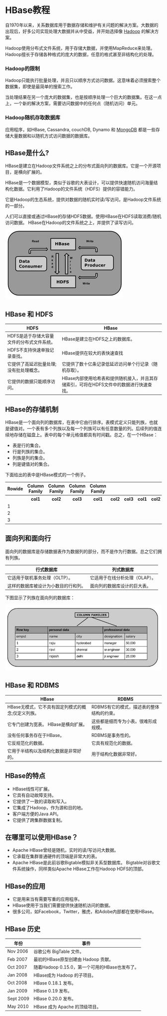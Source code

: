 # HBase教程

自1970年以来，关系数据库用于数据存储和维护有关问题的解决方案。大数据的出现后，好多公司实现处理大数据并从中受益，并开始选择像 [Hadoop](http://www.yiibai.com/hadoop/) 的解决方案。

Hadoop使用分布式文件系统，用于存储大数据，并使用MapReduce来处理。Hadoop擅长于存储各种格式的庞大的数据，任意的格式甚至非结构化的处理。

### Hadoop的限制

Hadoop只能执行批量处理，并且只以顺序方式访问数据。这意味着必须搜索整个数据集，即使是最简单的搜索工作。

当处理结果在另一个庞大的数据集，也是按顺序处理一个巨大的数据集。在这一点上，一个新的解决方案，需要访问数据中的任何点（随机访问）单元。

### Hadoop随机存取数据库

应用程序，如HBase, Cassandra, couchDB, Dynamo 和 [MongoDB](http://www.yiibai.com/mongodb/) 都是一些存储大量数据和以随机方式访问数据的数据库。

## HBase是什么?

HBase是建立在Hadoop文件系统之上的分布式面向列的数据库。它是一个开源项目，是横向扩展的。

HBase是一个数据模型，类似于谷歌的大表设计，可以提供快速随机访问海量结构化数据。它利用了Hadoop的文件系统（HDFS）提供的容错能力。

它是Hadoop的生态系统，提供对数据的随机实时读/写访问，是Hadoop文件系统的一部分。

人们可以直接或通过HBase的存储HDFS数据。使用HBase在HDFS读取消费/随机访问数据。 HBase在Hadoop的文件系统之上，并提供了读写访问。

![HBase Flow](../img/1-1412250H30NV.jpg)

## HBase 和 HDFS

| HDFS | HBase |
| --- | --- |
| HDFS是适于存储大容量文件的分布式文件系统。 | HBase是建立在HDFS之上的数据库。 |
| HDFS不支持快速单独记录查找。 | HBase提供在较大的表快速查找 |
| 它提供了高延迟批量处理;没有批处理概念。 | 它提供了数十亿条记录低延迟访问单个行记录（随机存取）。 |
| 它提供的数据只能顺序访问。 | HBase内部使用哈希表和提供随机接入，并且其存储索引，可将在HDFS文件中的数据进行快速查找。 |

## HBase的存储机制

HBase是一个面向列的数据库，在表中它由行排序。表模式定义只能列族，也就是键值对。一个表有多个列族以及每一个列族可以有任意数量的列。后续列的值连续地存储在磁盘上。表中的每个单元格值都具有时间戳。总之，在一个HBase：

*   表是行的集合。
*   行是列族的集合。
*   列族是列的集合。
*   列是键值对的集合。

下面给出的表中是HBase模式的一个例子。

<table>
	<tbody>
		<tr>
			<th>Rowide</th>
			<th>Column Family</th>
			<th>Column Family</th>
			<th>Column Family</th>
			<th>Column Family</th>
		</tr>
		<tr>
			<th>&nbsp;</th>
			<th>col1</th>
			<th>col2</th>
			<th>col3</th>
			<th>col1</th>
			<th>col2</th>
			<th>col3</th>
			<th>col1</th>
			<th>col2</th>
			<th>col3</th>
			<th>col1</th>
			<th>col2</th>
			<th>col3</th>
		</tr>
		<tr>
			<td>1</td>
			<td>&nbsp;</td>
			<td>&nbsp;</td>
			<td>&nbsp;</td>
			<td>&nbsp;</td>
			<td>&nbsp;</td>
			<td>&nbsp;</td>
			<td>&nbsp;</td>
			<td>&nbsp;</td>
			<td>&nbsp;</td>
			<td>&nbsp;</td>
			<td>&nbsp;</td>
			<td>&nbsp;</td>
		</tr>
		<tr>
			<td>2</td>
			<td>&nbsp;</td>
			<td>&nbsp;</td>
			<td>&nbsp;</td>
			<td>&nbsp;</td>
			<td>&nbsp;</td>
			<td>&nbsp;</td>
			<td>&nbsp;</td>
			<td>&nbsp;</td>
			<td>&nbsp;</td>
			<td>&nbsp;</td>
			<td>&nbsp;</td>
			<td>&nbsp;</td>
		</tr>
		<tr>
			<td>3</td>
			<td>&nbsp;</td>
			<td>&nbsp;</td>
			<td>&nbsp;</td>
			<td>&nbsp;</td>
			<td>&nbsp;</td>
			<td>&nbsp;</td>
			<td>&nbsp;</td>
			<td>&nbsp;</td>
			<td>&nbsp;</td>
			<td>&nbsp;</td>
			<td>&nbsp;</td>
			<td>&nbsp;</td>
		</tr>
	</tbody>
</table>


## 面向列和面向行

面向列的数据库是存储数据表作为数据列的部分，而不是作为行数据。总之它们拥有列族。

| 行式数据库 | 列式数据库 |
| --- | --- |
| 它适用于联机事务处理（OLTP）。 | 它适用于在线分析处理（OLAP）。 |
| 这样的数据库被设计为小数目的行和列。 | 面向列的数据库设计的巨大表。 |

下图显示了列族在面向列的数据库：

![Table](../img/1-1412250I41J23.jpg)

## HBase 和 RDBMS

| HBase | RDBMS |
| --- | --- |
| HBase无模式，它不具有固定列模式的概念;仅定义列族。 | RDBMS有它的模式，描述表的整体结构的约束。 |
| 它专门创建为宽表。 HBase是横向扩展。 | 这些都是细而专为小表。很难形成规模。 |
| 没有任何事务存在于HBase。 | RDBMS是事务性的。 |
| 它反规范化的数据。 | 它具有规范化的数据。 |
| 它用于半结构以及结构化数据是非常好的。 | 用于结构化数据非常好。 |

## HBase的特点

*   HBase线性可扩展。
*   它具有自动故障支持。
*   它提供了一致的读取和写入。
*   它集成了Hadoop，作为源和目的地。
*   客户端方便的Java API。
*   它提供了跨集群数据复制。

## 在哪里可以使用HBase？

*   Apache HBase曾经是随机，实时的读/写访问大数据。
*   它承载在集群普通硬件的顶端是非常大的表。
*   Apache HBase是此前谷歌Bigtable模拟非关系型数据库。 Bigtable对谷歌文件系统操作，同样类似Apache HBase工作在Hadoop HDFS的顶部。

## HBase的应用

*   它是用来当有需要写重的应用程序。
*   HBase使用于当我们需要提供快速随机访问的数据。
*   很多公司，如Facebook，Twitter，雅虎，和Adobe内部都在使用HBase。

## HBase 历史

| 年份 | 事件 |
| --- | --- |
| Nov 2006 | 谷歌公布 BigTable 文件。 |
| Feb 2007 | 最初的HBase原型创建由 Hadoop 贡献。 |
| Oct 2007 | 随着Hadoop 0.15.0，第一个可用的HBase也发布了。 |
| Jan 2008 | HBase成为 Hadoop 的子项目。 |
| Oct 2008 | HBase 0.18.1 发布。 |
| Jan 2009 | HBase 0.19 发布。 |
| Sept 2009 | HBase 0.20.0 发布。 |
| May 2010 | HBase 成为 Apache 的顶级项目。 |
